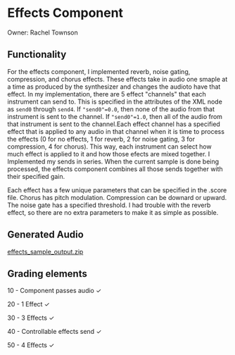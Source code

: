 # Effects Component

Owner: Rachel Townson

## Functionality

For the effects component, I implemented reverb, noise gating, compression, and chorus effects. These effects take in audio one smaple at a time as produced by the synthesizer and changes the audioto have that effect. In my implementation, there are 5 effect "channels" that each instrument can send to. This is specified in the attributes of the <instrument> XML node as `send0` through `send4`. If `"send0"=0.0`, then none of the audio from that instrument is sent to the channel. If `"send0"=1.0`, then all of the audio from that instrument is sent to the channel.Each effect channel has a specified effect that is applied to any audio in that channel when it is time to process the effects (0 for no effects, 1 for reverb, 2 for noise gating, 3 for compression, 4 for chorus). This way, each instrument can select how much effect is applied to it and how those efects are mixed together. I Implemented my sends in series. When the current sample is done being processed, the effects component combines all those sends together with their specified gain.
  
Each effect has a few unique parameters that can be specified in the .score file. Chorus has pitch modulation. Compression can be downard or upward. The noise gate has a specified threshold. I had trouble with the reverb effect, so there are no extra parameters to make it as simple as possible.

## Generated Audio
[effects_sample_output.zip](https://github.com/townsonr/CSE471-Project1-website/files/9945094/effects_sample_output.zip)


## Grading elements

10 - Component passes audio ✓

20 - 1 Effect ✓

30 - 3 Effects ✓

40 - Controllable effects send ✓

50 - 4 Effects ✓
